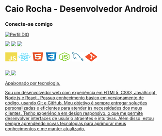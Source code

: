 # Caio Rocha - Desenvolvedor Android
 ### Conecte-se comigo
[![Perfil DIO](https://img.shields.io/badge/-Meu%20Perfil%20na%20DIO-8a2be2?style=for-the-badge)](https://www.dio.me/users/CaioRocha_dev)  
<div>
   <a href="https://www.linkedin.com/in/devcaiorocha" target="_blank"><img src="https://img.shields.io/badge/-LinkedIn-%230077B5?style=for-the-badge&logo=linkedin&logoColor=white" target="_blank"></a> 
  <a href="https://instagram.com/caiorochadev" target="_blank"><img src="https://img.shields.io/badge/-Instagram-%23E4405F?style=for-the-badge&logo=instagram&logoColor=white" target="_blank"></a>
  <a href = "mailto:dev.caiorocha@gmail.com"><img src="https://img.shields.io/badge/-Gmail-FF6347?style=for-the-badge&logo=gmail&logoColor=white" target="_blank"></a>



<div style="display: inline_block"><br>
  <img align="center" alt="caio-Js" height="30" width="40" src="https://raw.githubusercontent.com/devicons/devicon/master/icons/javascript/javascript-plain.svg">
  <img align="center" alt="caio-React" height="30" width="40" src="https://raw.githubusercontent.com/devicons/devicon/master/icons/react/react-original.svg">
  <img align="center" alt="caio-HTML" height="30" width="40" src="https://raw.githubusercontent.com/devicons/devicon/master/icons/html5/html5-original.svg">
  <img align="center" alt="caio-CSS" height="30" width="40" src="https://raw.githubusercontent.com/devicons/devicon/master/icons/css3/css3-original.svg">
  <img align="center" alt="caio-nodeJS" height="30" width="40" src="https://raw.githubusercontent.com/devicons/devicon/1119b9f84c0290e0f0b38982099a2bd027a48bf1/icons/nodejs/nodejs-original.svg">
  <img align="center" alt="caio-nodeJS" height="30" width="40" src="https://raw.githubusercontent.com/devicons/devicon/1119b9f84c0290e0f0b38982099a2bd027a48bf1/icons/mysql/mysql-original.svg">
  <img align="center" alt="caio-nodeJS" height="30" width="40" src="https://raw.githubusercontent.com/devicons/devicon/1119b9f84c0290e0f0b38982099a2bd027a48bf1/icons/git/git-original.svg">
</div>

   ##
<div>
  <a href="https://github.com/caiorochadev">
  <img height="140em" src="https://github-readme-stats.vercel.app/api?username=caiorochadev&show_icons=true&theme=highcontrast&include_all_commits=true&count_private=true"/>
  <img height="140em" src="https://github-readme-stats.vercel.app/api/top-langs/?username=caiorochadev&layout=compact&langs_count=7&theme=highcontrast"/>
</div>


 
  
</div>


Apaixonado por tecnologia,

Sou um desenvolvedor web com experiência em HTML5, CSS3, JavaScript, Node.js e React.. 
Possuo conhecimento básico em versionamento de código, usando Git e GitHub. Meu objetivo é sempre entregar soluções personalizadas e eficientes para atender às necessidades dos meus clientes.
Tenho experiência em design responsivo, o que me permite desenvolver interfaces de usuário atraentes e intuitivas. Além disso, estou sempre aprendendo novas tecnologias para aprimorar meus conhecimentos e me manter atualizado.

